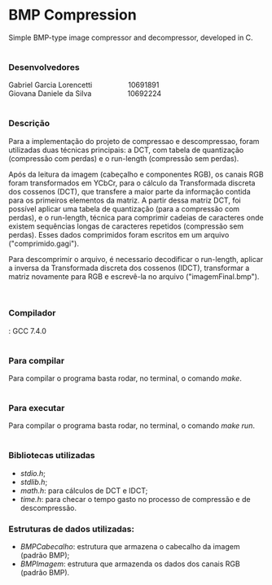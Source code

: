 # BMP Compression

Simple BMP-type image compressor and decompressor, developed in C.<br><br>


<h3>Desenvolvedores</h3>
Gabriel Garcia Lorencetti &nbsp;&nbsp;&nbsp;&nbsp;&nbsp;&nbsp;&nbsp;&nbsp;&nbsp;&nbsp;&nbsp;&nbsp;&nbsp;&nbsp;&nbsp;&nbsp;&nbsp10691891<br>
Giovana Daniele da Silva&nbsp;&nbsp;&nbsp;&nbsp;&nbsp;&nbsp;&nbsp;&nbsp;&nbsp;&nbsp;&nbsp;&nbsp;&nbsp;&nbsp;&nbsp;&nbsp;&nbsp;&nbsp;10692224<br>

<br>

<h3>Descrição</h3>
<p>Para a implementação do projeto de compressao e descompressao, foram utilizadas duas técnicas principais: a DCT, com tabela de quantização (compressão com perdas) e o run-length (compressão sem perdas).</p>
<p>Após da leitura da imagem (cabeçalho e componentes RGB), os canais RGB foram transformados em YCbCr, para o cálculo da Transformada discreta dos cossenos (DCT), que transfere a maior parte da informação contida para os primeiros elementos da matriz. A partir dessa matriz DCT, foi possível aplicar uma tabela de quantização (para a compressão com perdas), e o run-length, técnica para comprimir cadeias	de caracteres onde existem sequências longas de caracteres repetidos (compressão sem perdas). Esses dados comprimidos foram escritos em um arquivo ("comprimido.gagi").</p>
<p>Para descomprimir o arquivo, é necessario decodificar o run-length, aplicar a inversa da Transformada discreta dos cossenos (IDCT), transformar a matriz novamente para RGB e escrevê-la no arquivo ("imagemFinal.bmp").</p><br>

<h3>Compilador</h3>
: GCC 7.4.0<br><br>

<h3>Para compilar</h3>
 Para compilar o programa basta rodar, no terminal, o comando <em>make</em>.<br><br>

<h3>Para executar</h3>
Para compilar o programa basta rodar, no terminal, o comando <em>make run</em>.<br><br>

<h3>Bibliotecas utilizadas</h3>
<ul>
  <li><em>stdio.h</em>;</li>
  <li><em>stdlib.h</em>;</li>
  <li><em>math.h</em>: para cálculos de DCT e IDCT;</li>
  <li><em>time.h</em>: para checar o tempo gasto no processo de compressão e de descompressão.</li>
</ul>
	
<h3>Estruturas de dados utilizadas:</h3>
<ul>
  <li><em>BMPCabecalho</em>: estrutura que armazena o cabecalho da imagem (padrão BMP);</li>
  <li><em>BMPImagem</em>: estrutura que armazenda os dados dos canais RGB (padrão BMP).</li>
</ul>

